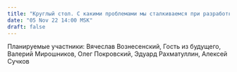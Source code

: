 ```yaml
---
title: "Круглый стол. С какими проблемами мы сталкиваемся при разработке и формировании образа будущего (ч.1)"
date: "05 Nov 22 14:00 MSK"
draft: false
---
```


Планируемые участники: Вячеслав Вознесенский, Гость из будущего, Валерий Мирошников, Олег Покровский, Эдуард Рахматуллин, Алексей Сучков
